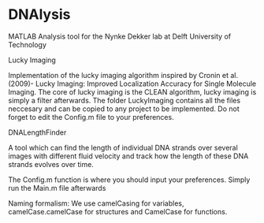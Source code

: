 # DNAlysis
MATLAB Analysis tool for the Nynke Dekker lab at Delft University of Technology

Lucky Imaging

Implementation of the lucky imaging algorithm inspired by Cronin et al. (2009)- Lucky Imaging: Improved Localization Accuracy for Single Molecule Imaging. The core of lucky imaging is the CLEAN algorithm, lucky imaging is simply a filter afterwards. The folder LuckyImaging contains all the files neccesary and can be copied to any project to be implemented.
Do not forget to edit the Config.m file to your preferences.


DNALengthFinder

A tool which can find the length of individual DNA strands over several images with different fluid velocity and track how the length of these DNA strands evolves over time.

The Config.m function is where you should input your preferences.
Simply run the Main.m file afterwards


Naming formalism:
We use camelCasing for variables, camelCase.camelCase for structures
and CamelCase for functions.
